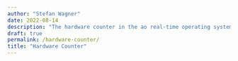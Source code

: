 ```yaml
---
author: "Stefan Wagner"
date: 2022-08-14
description: "The hardware counter in the ao real-time operating system."
draft: true
permalink: /hardware-counter/
title: "Hardware Counter"
---
```

